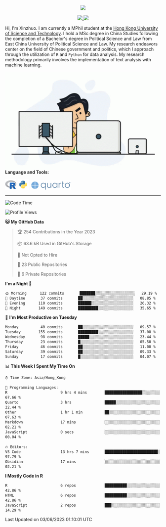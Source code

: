 <div align='center'>
<img src='https://readme-typing-svg.herokuapp.com?font=ubuntu&color=4d3900&center=true&lines=HKUST+Mphil+in+SOSC;Focus+on+China;Code+for+PoliSci'/>
</div>

<p align='center'>
 <a href='https://www.linkedin.com/in/xinzhuo-huang-5161011ba/' target='_blank'>
        <img src='https://img.shields.io/badge/linkedin%20-%230077B5.svg?&style=for-the-badge&logo=linkedin&logoColor=white'/>
    </a>
 <a href='https://twitter.com/HsinchoH' target='_blank'>
        <img src='https://img.shields.io/badge/Twitter-1DA1F2?style=for-the-badge&logo=twitter&logoColor=white'/>
    </a>
    </p>
    
Hi, I'm Xinzhuo. I am currently a MPhil student at the [Hong Kong University of Science and Technology](https://sosc.hkust.edu.hk/node/613). I hold a MSc degree in China Studies following the completion of a Bachelor's degree in Political Science and Law from East China University of Political Science and Law. My research endeavors center on the field of Chinese government and politics, which I approach through the utilization of `R` and `Python` for data analysis. My research methodology primarily involves the implementation of text analysis with machine learning.




<img align='right' src="https://github.com/xinzhuohkust/xinzhuohkust/blob/main/programmer.gif" width="590">



**Language and Tools:**  

<code><img height="36" src="https://raw.githubusercontent.com/github/explore/80688e429a7d4ef2fca1e82350fe8e3517d3494d/topics/r/r.png"></code>
<code><img height="36" src="https://raw.githubusercontent.com/github/explore/80688e429a7d4ef2fca1e82350fe8e3517d3494d/topics/python/python.png"></code>
<code><img height="32" src="https://github.com/quarto-dev/quarto-r/blob/main/man/figures/quarto.png"></code>

---
<!--START_SECTION:waka-->
![Code Time](http://img.shields.io/badge/Code%20Time-577%20hrs%2053%20mins-blue)

![Profile Views](http://img.shields.io/badge/Profile%20Views-10-blue)

**🐱 My GitHub Data** 

> 🏆 254 Contributions in the Year 2023
 > 
> 📦 63.6 kB Used in GitHub's Storage 
 > 
> 🚫 Not Opted to Hire
 > 
> 📜 23 Public Repositories 
 > 
> 🔑 6 Private Repositories  
 > 
**I'm a Night 🦉** 

```text
🌞 Morning      122 commits       ███████░░░░░░░░░░░░░░░░░░   29.19 % 
🌆 Daytime       37 commits       ██░░░░░░░░░░░░░░░░░░░░░░░   08.85 % 
🌃 Evening      110 commits       ██████░░░░░░░░░░░░░░░░░░░   26.32 % 
🌙 Night        149 commits       █████████░░░░░░░░░░░░░░░░   35.65 % 

```
📅 **I'm Most Productive on Tuesday** 

```text
Monday          40 commits       ██░░░░░░░░░░░░░░░░░░░░░░░   09.57 % 
Tuesday        155 commits       █████████░░░░░░░░░░░░░░░░   37.08 % 
Wednesday       98 commits       █████░░░░░░░░░░░░░░░░░░░░   23.44 % 
Thursday        23 commits       █░░░░░░░░░░░░░░░░░░░░░░░░   05.50 % 
Friday          46 commits       ██░░░░░░░░░░░░░░░░░░░░░░░   11.00 % 
Saturday        39 commits       ██░░░░░░░░░░░░░░░░░░░░░░░   09.33 % 
Sunday          17 commits       █░░░░░░░░░░░░░░░░░░░░░░░░   04.07 % 

```


📊 **This Week I Spent My Time On** 

```text
⌚︎ Time Zone: Asia/Hong_Kong

💬 Programming Languages: 
R                        9 hrs 4 mins        █████████████████░░░░░░░░   67.66 % 
Quarto                   3 hrs               █████░░░░░░░░░░░░░░░░░░░░   22.44 % 
Other                    1 hr 1 min          ██░░░░░░░░░░░░░░░░░░░░░░░   07.63 % 
Markdown                 17 mins             ░░░░░░░░░░░░░░░░░░░░░░░░░   02.21 % 
JavaScript               0 secs              ░░░░░░░░░░░░░░░░░░░░░░░░░   00.04 % 

🔥 Editors: 
VS Code                  13 hrs 7 mins       ████████████████████████░   97.79 % 
Obsidian                 17 mins             ░░░░░░░░░░░░░░░░░░░░░░░░░   02.21 % 

```

**I Mostly Code in R** 

```text
R                        6 repos             ██████████░░░░░░░░░░░░░░░   42.86 % 
HTML                     6 repos             ██████████░░░░░░░░░░░░░░░   42.86 % 
JavaScript               2 repos             ███░░░░░░░░░░░░░░░░░░░░░░   14.29 % 

```



 Last Updated on 03/06/2023 01:10:01 UTC
<!--END_SECTION:waka-->
    
    
    
    
    
    
    
    
